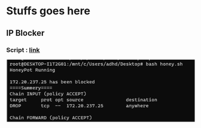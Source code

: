 # Stuffs goes here



## IP Blocker 

### Script : [link](https://raw.githubusercontent.com/anir0y/bhis-traing/main/honey.sh)

![img](img/ash.png)
